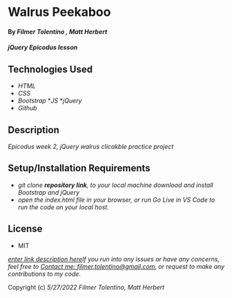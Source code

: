 # Walrus Peekaboo

#### By _**Filmer Tolentino**_ _**, Matt Herbert**_

#### _jQuery Epicodus lesson_

## Technologies Used

* _HTML_
* _CSS_
* _Bootstrap_
*_JS_
*_jQuery_
* _Github_

## Description

_Epicodus week 2, jQuery walrus clicakble practice project_

## Setup/Installation Requirements

* _git clone **repository link**, to your local machine_
*_download and install Bootstrap and jQuery_*
* _open the index.html file in your browser, or run Go Live in VS Code to run the code on your local host._

## License
* MIT

_[enter link description here](ftREADME)If you run into any issues or have any concerns, feel free to [Contact me: filmer.tolentino@gmail.com](mailto:filmer.tolentino@gmail.com), or request to make any contributions to my code._ 

Copyright (c) _5/27/2022_ _Filmer Tolentino, Matt Herbert_